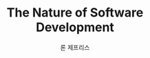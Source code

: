 ---
layout: post
title: The Nature of Software Development 
slug: the nature of software development
author: 론 제프리스 
category: dev-book
bookCoverUrl: http://image.kyobobook.co.kr/images/book/large/650/l9788968484650.jpg
onReading: true
chapters: []
---